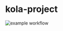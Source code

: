 # kola-project

![example workflow](https://github.com/github/docs/actions/workflows/main.yml/badge.svg)
